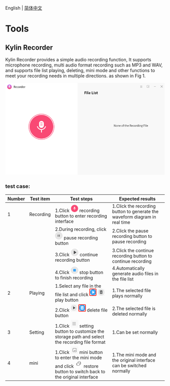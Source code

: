 
English | [简体中文](../zh_CN/openEuler_UKUI_TEST_cn.md)



# Tools
## Kylin Recorder
Kylin Recorder provides a simple audio recording function, It supports microphone recording, multi audio format recording such as MP3 and WAV, and supports file list playing, deleting, mini mode and other functions to meet your recording needs in multiple directions. as shown in Fig 1.

![Fig 1 Kylin recorder-big](image/tools/kylin-recorder/recorder1.png)

### test case:
|**Number**|**Test item**|**Test steps**|**Expected results**|
| --- | --- | --- | --- |
|1|Recording|1.Click ![](image/tools/kylin-recorder/recorder2.png) recording button to enter recording interface|1.Click the recording button to generate the waveform diagram in real time|
|||2.During recording, click ![](image/tools/kylin-recorder/recorder3.png) pause recording button|2.Click the pause recording button to pause recording|
|||3.Click ![](image/tools/kylin-recorder/recorder4.png) continue recording button|3.Click the continue recording button to continue recording|
|||4.Click ![](image/tools/kylin-recorder/recorder5.png) stop button to finish recording|4.Automatically generate audio files in the file list|
|2|Playing|1.Select any file in the file list and click ![](image/tools/kylin-recorder/recorder6.png) play button|1.The selected file plays normally|
|||2.Click ![](image/tools/kylin-recorder/recorder7.png) delete file button|2.The selected file is deleted normally|
|3|Setting|1.Click ![](image/tools/kylin-recorder/recorder8.png) setting button to customize the storage path and select the recording file format|1.Can be set normally|
|4|mini|1.Click ![](image/tools/kylin-recorder/recorder9.png) mini button to enter the mini mode and click ![](image/tools/kylin-recorder/recorder10.png) restore button to switch back to the original interface|1.The mini mode and the original interface can be switched normally|

